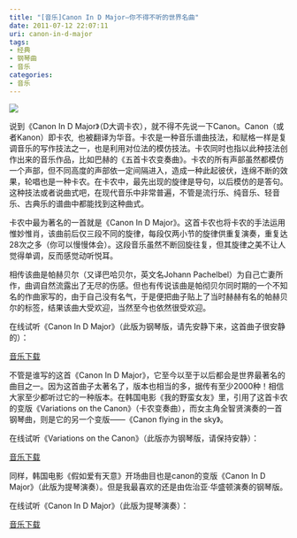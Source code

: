 ```yaml
---
title: "[音乐]Canon In D Major—你不得不听的世界名曲"
date: 2011-07-12 22:07:11
uri: canon-in-d-major
tags: 
- 经典
- 钢琴曲
- 音乐
categories: 
- 音乐
---
```


![](https://yqmfyg.bn1.livefilestore.com/y2p3dGTnjy5-Chr0s3l_JWXlX1V7wQ-phlTM9pvjVEy5vCgWKr-p1xtcJoCGYBGNMfYpNKPZXsFX9pgClHFtMJA1Ue4VDtpY-dWAF6ZQcundyw/cannon.jpg?psid=1)

说到《Canon In D Major》（D大调卡农），就不得不先说一下Canon。Canon（或者Kanon）即卡农,  也被翻译为华音。卡农是一种音乐谱曲技法，和赋格一样是复调音乐的写作技法之一，也是利用对位法的模仿技法。卡农同时也指以此种技法创作出来的音乐作品，比如巴赫的《五首卡农变奏曲》。卡农的所有声部虽然都模仿一个声部，但不同高度的声部依一定间隔进入，造成一种此起彼伏，连绵不断的效果，轮唱也是一种卡农。在卡农中，最先出现的旋律是导句，以后模仿的是答句。这种技法或者说曲式吧，在现代音乐中非常普遍，不管是流行乐、纯音乐、轻音乐、古典乐的谱曲中都能找到这种曲式。

卡农中最为著名的一首就是《Canon In D Major》。这首卡农也将卡农的手法运用惟妙惟肖，该曲前后仅三段不同的旋律，每段仅两小节的旋律供重复演奏，重复达28次之多（你可以慢慢体会）。这段音乐虽然不断回旋往复，但其旋律之美不让人觉得单调，反而感觉动听悦耳。

相传该曲是帕赫贝尔（又译巴哈贝尔，英文名Johann Pachelbel）为自己亡妻所作，曲调自然流露出了无尽的伤感。但也有传说该曲是帕彻贝尔同时期的一个不知名的作曲家写的，由于自己没有名气，于是便把曲子贴上了当时赫赫有名的帕赫贝尔的标签，结果该曲大受欢迎，当然至今也依然很受欢迎。

在线试听《Canon In D Major》（此版为钢琴版，请先安静下来，这首曲子很安静的）：



[音乐下载](http://dl.dbank.com/c0nrwq0f3s "数据银行")

不管是谁写的这首《Canon In D Major》，它至今以至于以后都会是世界最著名的曲目之一。因为这首曲子太著名了，版本也相当的多，据传有至少2000种！相信大家至少都听过它的一种版本。在韩国电影《我的野蛮女友》里，引用了这首卡农的变版《Variations on the Canon》（卡农变奏曲），而女主角全智贤演奏的一首钢琴曲，则是它的另一个变版——《Canon flying in the sky》。

在线试听《Variations on the Canon》（此版亦为钢琴版，请保持安静）：



[音乐下载](http://dl.dbank.com/c0nrwq0f3s "数据银行")

同样，韩国电影《假如爱有天意》开场曲目也是canon的变版《Canon In D Major》（此版为提琴演奏）。但是我最喜欢的还是由佐治亚·华盛顿演奏的钢琴版。

在线试听《Canon In D Major》（此版为提琴演奏）：



[音乐下载](http://dl.dbank.com/c0nrwq0f3s "数据银行")
